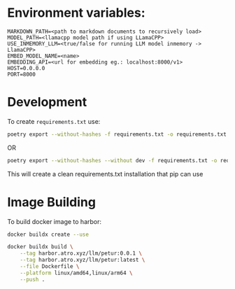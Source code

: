 # Environment variables:
```env
MARKDOWN_PATH=<path to markdown documents to recursively load>
MODEL_PATH=<llamacpp model path if using LLamaCPP>
USE_INMEMORY_LLM=<true/false for running LLM model inmemory -> LlamaCPP>
EMBED_MODEL_NAME=<name>
EMBEDDING_API=<url for embedding eg.: localhost:8000/v1>
HOST=0.0.0.0
PORT=8000
```

# Development
To create `requirements.txt` use:
```sh
poetry export --without-hashes -f requirements.txt -o requirements.txt
```
OR
```sh
poetry export --without-hashes --without dev -f requirements.txt -o requirements.txt
```

This will create a clean requirements.txt installation that pip can use

# Image Building
To build docker image to harbor:
```sh
docker buildx create --use
```
```sh
docker buildx build \
    --tag harbor.atro.xyz/llm/petur:0.0.1 \
    --tag harbor.atro.xyz/llm/petur:latest \
    --file Dockerfile \
    --platform linux/amd64,linux/arm64 \
    --push .
```